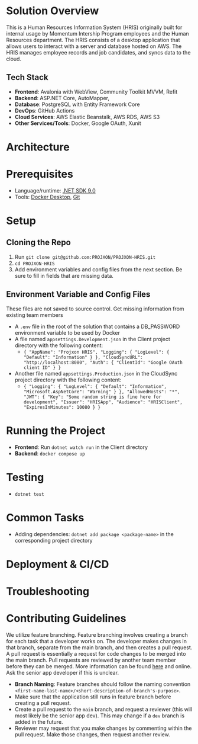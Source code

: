 # Solution Overview
This is a Human Resources Information System (HRIS) originally built for internal usage by Momentum Intership Program
employees and the Human Resources department. The HRIS consists of a desktop application that allows users to interact
with a server and database hosted on AWS. The HRIS manages employee records and job candidates, and syncs data to the cloud.

## Tech Stack
- **Frontend**: Avalonia with WebView, Community Toolkit MVVM, Refit
- **Backend**: ASP.NET Core, AutoMapper, 
- **Database**: PostgreSQL with Entity Framework Core
- **DevOps**: GitHub Actions
- **Cloud Services**: AWS Elastic Beanstalk, AWS RDS, AWS S3
- **Other Services/Tools**: Docker, Google OAuth, Xunit

# Architecture

# Prerequisites
- Language/runtime: [.NET SDK 9.0](https://dotnet.microsoft.com/en-us/download/dotnet/9.0) 
- Tools: [Docker Desktop](https://www.docker.com/products/docker-desktop/), [Git](https://git-scm.com/downloads)

# Setup
## Cloning the Repo
1. Run `git clone git@github.com:PROJXON/PROJXON-HRIS.git`
2. `cd PROJXON-HRIS`
3. Add environment variables and config files from the next section. Be sure to fill in fields that are missing data.
## Environment Variable and Config Files
These files are not saved to source control. Get missing information from existing team members
- A `.env` file in the root of the solution that contains a DB_PASSWORD environment variable to be used by Docker
- A file named `appsettings.Development.json` in the Client project directory with the following content:
  - `{
        "AppName": "Projxon HRIS",
        "Logging": {
            "LogLevel": {
                "Default": "Information"
            }
        },
        "CloudSyncURL": "http://localhost:8080",
        "Auth": {
            "ClientId": "Google OAuth client ID"
        }
    }`
- Another file named `appsettings.Production.json` in the CloudSync project directory with the following content:
  - `{
  "Logging": {
    "LogLevel": {
      "Default": "Information",
      "Microsoft.AspNetCore": "Warning"
    }
  },
  "AllowedHosts": "*",
  "JWT": {
    "Key": "Some random string is fine here for development",
    "Issuer": "HRISApp",
    "Audience": "HRISClient",
    "ExpiresInMinutes": 10080
  }
}`

# Running the Project
- **Frontend**: Run `dotnet watch run` in the Client directory
- **Backend**: `docker compose up`

# Testing
- `dotnet test`

# Common Tasks
- Adding dependencies: `dotnet add package <package-name>` in the corresponding project directory

# Deployment & CI/CD

# Troubleshooting

# Contributing Guidelines
We utilize feature branching. Feature branching involves creating a branch for each task that a developer works on. The
developer makes changes in that branch, separate from the main branch, and then creates a pull request. A pull request
is essentially a request for code changes to be merged into the main branch. Pull requests are reviewed by another team
member before they can be merged. More information can be found [here](https://www.optimizely.com/optimization-glossary/feature-branch/)
and online. Ask the senior app developer if this is unclear.
- **Branch Naming**: Feature branches should follow the naming convention `<first-name-last-name>/<short-description-of-branch's-purpose>`.
- Make sure that the application still runs in feature branch before creating a pull request.
- Create a pull request to the `main` branch, and request a reviewer (this will most likely be the senior app dev). This may change if a `dev` branch is added in the future.
- Reviewer may request that you make changes by commenting within the pull request. Make those changes, then request another review.


